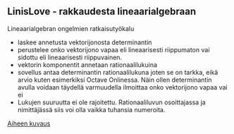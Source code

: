 ## LinisLove - rakkaudesta lineaarialgebraan
Lineaarialgebran ongelmien ratkaisutyökalu
* laskee annetusta vektorijonosta determinantin
* perustelee onko vektorijono vapaa eli lineaarisesti riippumaton vai sidottu eli lineaarisesti riippuvainen.
* vektorin komponentit annetaan rationaalilukuina
* sovellus antaa determinantin rationaalilukuna joten se on tarkka, eikä arvio kuten esimerkiksi Octave Onlinessa. Näin ollen determinantin avulla voidaan täydellä varmuudella ilmoittaa onko vektorijono vapaa vai ei
* Lukujen suuruutta ei ole rajoitettu. Rationaaliluvun osoittajassa ja nimittäjässä siis voi olla vaikka tuhansia numeroita.

[Aiheen kuvaus](dokumentaatio/aiheenKuvausJaRakenne.md)
